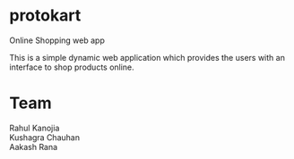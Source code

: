 # protokart
Online Shopping web app

This is a simple dynamic web application which provides the users with an interface to shop  products online.

# Team
Rahul Kanojia<br>
Kushagra Chauhan<br>
Aakash Rana
